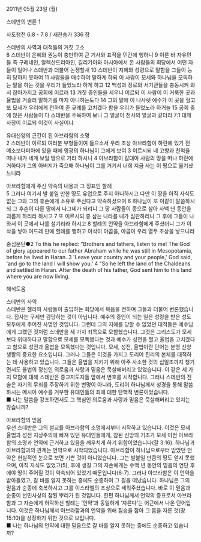 2011년 05월 23일 (월)

스데반의 변론 1



사도행전 6:8 - 7:8 / 새찬송가 336 장


스데반의 사역과 대적들의 거짓 고소  
8 스데반이 은혜와 권능이 충만하여 큰 기사와 표적을 민간에 행하니 9 이른 바 자유민들 즉 구레네인, 알렉산드리아인, 길리기아와 아시아에서 온 사람들의 회당에서 어떤 자들이 일어나 스데반과 더불어 논쟁할새 10 스데반이 지혜와 성령으로 말함을 그들이 능히 당하지 못하여 11 사람들을 매수하여 말하게 하되 이 사람이 모세와 하나님을 모독하는 말을 하는 것을 우리가 들었노라 하게 하고 12 백성과 장로와 서기관들을 충동시켜 와서 잡아가지고 공회에 이르러 13 거짓 증인들을 세우니 이르되 이 사람이 이 거룩한 곳과 율법을 거슬러 말하기를 마지 아니하는도다 14 그의 말에 이 나사렛 예수가 이 곳을 헐고 또 모세가 우리에게 전하여 준 규례를 고치겠다 함을 우리가 들었노라 하거늘 15 공회 중에 앉은 사람들이 다 스데반을 주목하여 보니 그 얼굴이 천사의 얼굴과 같더라 7:1 대제사장이 이르되 이것이 사실이냐  

유대신앙의 근간이 된 아브라함의 소명  
2 스데반이 이르되 여러분 부형들이여 들으소서 우리 조상 아브라함이 하란에 있기 전 메소보다미아에 있을 때에 영광의 하나님이 그에게 보여 3 이르시되 네 고향과 친척을 떠나 내가 네게 보일 땅으로 가라 하시니 4 아브라함이 갈대아 사람의 땅을 떠나 하란에 거하다가 그의 아버지가 죽으매 하나님이 그를 거기서 너희 지금 사는 이 땅으로 옮기셨느니라  

아브라함에게 주신 약속의 내용과 그 징표인 할례   
5 그러나 여기서 발 붙일 만한 땅도 유업으로 주지 아니하시고 다만 이 땅을 아직 자식도 없는 그와 그의 후손에게 소유로 주신다고 약속하셨으며 6 하나님이 또 이같이 말씀하시되 그 후손이 다른 땅에서 나그네가 되리니 그 땅 사람들이 종으로 삼아 사백 년 동안을 괴롭게 하리라 하시고 7 또 이르시되 종 삼는 나라를 내가 심판하리니 그 후에 그들이 나와서 이 곳에서 나를 섬기리라 하시고 8 할례의 언약을 아브라함에게 주셨더니 그가 이삭을 낳아 여드레 만에 할례를 행하고 이삭이 야곱을, 야곱이 우리 열두 조상을 낳으니라  

중심문단●2 To this he replied: "Brothers and fathers, listen to me! The God of glory appeared to our father Abraham while he was still in Mesopotamia, before he lived in Haran. 3 'Leave your country and your people,' God said, 'and go to the land I will show you.' 4 "So he left the land of the Chaldeans and settled in Haran. After the death of his father, God sent him to this land where you are now living.

해석도움





스데반의 사역  
스데반은 헬라파 사람들이 출입하는 회당에서 복음을 전하며 그들과 더불어 변론했습니다. 집사는 구제만 감당하는 것이 아닙니다. 예수의 증인이 되는 일은 성령을 받은 성도 모두에게 주어진 사명인 것입니다. 그런데 그의 지혜를 당할 수 없었던 대적들은 예수님에게 그랬던 것처럼 스데반을 세 가지 죄목으로 모함했습니다. 그것은 그리스도가 모세보다 위대하다고 말함으로 모세를 모독했다는 것과 예수가 성전을 헐고 율법을 고치겠다고 함으로 성전과 율법을 모독했다는 것입니다. 모세, 성전, 율법이란 단어는 분명 신앙생활의 중요한 요소입니다. 그러나 그들은 이것을 가지고 도리어 진리의 본체를 대적하는 데 사용하고 있습니다. 그들은 율법을 지키기 위해 아주 사소한 것의 십일조까지 챙기면서도 율법의 정신인 의로움과 사랑과 믿음은 묵살해버리고 있었습니다. 이 같은 세 가지 모함에 대해 스데반은 종교지도자들 앞에서 변호를 시작합니다. 그러나 스데반의 진술은 자기의 무죄를 주장하기 위한 변명이 아니라, 도리어 하나님께서 성경을 통해 말씀하시는 메시아 예수를 거부한 유대인들의 죄에 대한 탄핵적 변론이었습니다.  
■ 나는 말씀을 강조하면서도 그 핵심인 의로움과 사랑과 믿음은 묵살해버리고 있지는 않습니까? 

아브라함의 믿음  
우선 스데반은 그의 설교를 아브라함의 소명에서부터 시작하고 있습니다. 이것은 모세 율법과 성전 지상주의에 빠져 있던 유대인들에게, 참된 신앙의 기초가 모세 이전 아브라함의 소명과 언약에 근거하고 있음을 깨우치게 하기 위함이었습니다(갈 3:16). 하나님과 아브라함과의 관계는 언약으로 시작되었습니다. 아브라함이 하나님으로부터 받았던 언약은 현실적인 눈으로 보면 기쁜 것이 아니었습니다. 그는 발붙일 만큼의 땅도 얻지 못했으며, 아직 자식도 없었고(5), 후에 생길 그의 자손에게는 수백 년 동안의 믿음의 연단 후에야 땅이 주어질 것이 약속되어 있었기 때문입니다(6-7). 그러나 아브라함은 이 언약을 받아들였고, 갈 바를 알지 못하는 중에도 순종하여 그 길을 떠났습니다. 하나님은 그의 믿음과 순종에 축복하시고 그를 이스라엘의 조상으로 세워주셨습니다. 바로 이 믿음과 순종이 선민사상의 참된 뿌리가 된 것입니다. 한편 하나님께서 언약의 증표로서 아브라함과 그 자손에게 허락하신 할례는 ‘언약’과 동일하게 ‘자른다’는 어근에서 나온 단어입니다. 이것은 하나님께서 아브라함과의 언약을 위해 짐승을 잡아 그 몸을 자른 것(창 15:10)을 상징하기 위한 것으로 보입니다.  
■ 나는 하나님의 언약에 대한 믿음으로 갈 바를 알지 못하는 중에도 순종하고 있습니까?